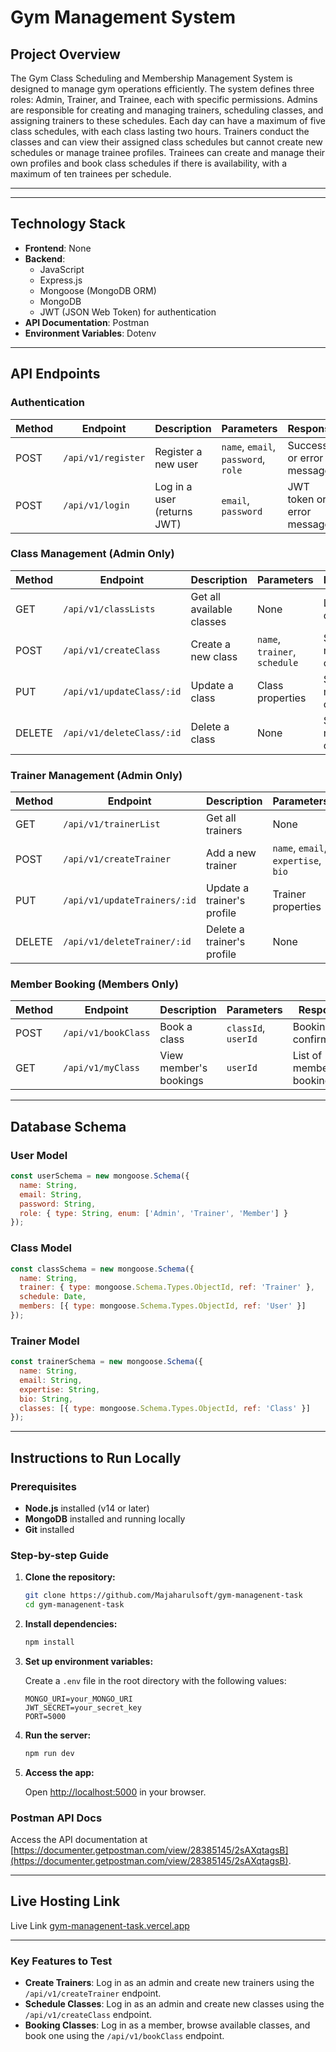 # Gym Management System

## Project Overview

The Gym Class Scheduling and Membership Management System is designed to manage gym operations efficiently. The system defines three roles: Admin, Trainer, and Trainee, each with specific permissions. Admins are responsible for creating and managing trainers, scheduling classes, and assigning trainers to these schedules. Each day can have a maximum of five class schedules, with each class lasting two hours. Trainers conduct the classes and can view their assigned class schedules but cannot create new schedules or manage trainee profiles. Trainees can create and manage their own profiles and book class schedules if there is availability, with a maximum of ten trainees per schedule.

---

---

## Technology Stack

- **Frontend**: None 
- **Backend**: 
  - JavaScript
  - Express.js
  - Mongoose (MongoDB ORM)
  - MongoDB
  - JWT (JSON Web Token) for authentication
- **API Documentation**: Postman
- **Environment Variables**: Dotenv

---

## API Endpoints

### Authentication

| Method | Endpoint           | Description                       | Parameters                      | Response                          |
|--------|--------------------|-----------------------------------|----------------------------------|-----------------------------------|
| POST   | `/api/v1/register`| Register a new user               | `name`, `email`, `password`, `role` | Success or error message          |
| POST   | `/api/v1/login`   | Log in a user (returns JWT)       | `email`, `password`              | JWT token or error message        |

### Class Management (Admin Only)

| Method | Endpoint              | Description                         | Parameters                  | Response                              |
|--------|-----------------------|-------------------------------------|------------------------------|---------------------------------------|
| GET    | `/api/v1/classLists`          | Get all available classes           | None                         | List of classes                      |
| POST   | `/api/v1/createClass`          | Create a new class                  | `name`, `trainer`, `schedule` | Success message or error              |
| PUT    | `/api/v1/updateClass/:id`       | Update a class                      | Class properties              | Success message or error              |
| DELETE | `/api/v1/deleteClass/:id`       | Delete a class                      | None                         | Success message or error              |

### Trainer Management (Admin Only)

| Method | Endpoint             | Description                        | Parameters                          | Response                             |
|--------|----------------------|------------------------------------|-------------------------------------|--------------------------------------|
| GET    | `/api/v1/trainerList` | Get all trainers                   | None                                | List of trainers                     |
| POST   | `/api/v1/createTrainer` | Add a new trainer                  | `name`, `email`, `expertise`, `bio` | Success message or error             |
| PUT    | `/api/v1/updateTrainers/:id` | Update a trainer's profile    | Trainer properties                  | Success message or error             |
| DELETE | `/api/v1/deleteTrainer/:id` | Delete a trainer's profile    | None                                | Success message or error             |

### Member Booking (Members Only)

| Method | Endpoint               | Description                       | Parameters           | Response                          |
|--------|------------------------|-----------------------------------|----------------------|-----------------------------------|
| POST   | `/api/v1/bookClass`   | Book a class                      | `classId`, `userId`  | Booking confirmation              |
| GET    | `/api/v1/myClass`| View member's bookings            | `userId`             | List of member's bookings         |

---

## Database Schema

### User Model

```javaScript
const userSchema = new mongoose.Schema({
  name: String,
  email: String,
  password: String,
  role: { type: String, enum: ['Admin', 'Trainer', 'Member'] }
});
```

### Class Model

```javaScript
const classSchema = new mongoose.Schema({
  name: String,
  trainer: { type: mongoose.Schema.Types.ObjectId, ref: 'Trainer' },
  schedule: Date,
  members: [{ type: mongoose.Schema.Types.ObjectId, ref: 'User' }]
});
```

### Trainer Model

```javaScript
const trainerSchema = new mongoose.Schema({
  name: String,
  email: String,
  expertise: String,
  bio: String,
  classes: [{ type: mongoose.Schema.Types.ObjectId, ref: 'Class' }]
});
```

---

## Instructions to Run Locally

### Prerequisites

- **Node.js** installed (v14 or later)
- **MongoDB** installed and running locally
- **Git** installed

### Step-by-step Guide

1. **Clone the repository:**

    ```bash
    git clone https://github.com/Majaharulsoft/gym-managenent-task
    cd gym-managenent-task
    ```

2. **Install dependencies:**

    ```bash
    npm install
    ```

3. **Set up environment variables:**

   Create a `.env` file in the root directory with the following values:

    ```
    MONGO_URI=your_MONGO_URI
    JWT_SECRET=your_secret_key
    PORT=5000
    ```

4. **Run the server:**

    ```bash
    npm run dev
    ```

5. **Access the app:**

   Open [http://localhost:5000](http://localhost:5000) in your browser.

### Postman API Docs

Access the API documentation at [https://documenter.getpostman.com/view/28385145/2sAXqtagsB](https://documenter.getpostman.com/view/28385145/2sAXqtagsB).

---

## Live Hosting Link

Live Link [gym-managenent-task.vercel.app](gym-managenent-task.vercel.app)

---


### Key Features to Test

- **Create Trainers**: Log in as an admin and create new trainers using the `/api/v1/createTrainer` endpoint.
- **Schedule Classes**: Log in as an admin and create new classes using the `/api/v1/createClass` endpoint.
- **Booking Classes**: Log in as a member, browse available classes, and book one using the `/api/v1/bookClass` endpoint.